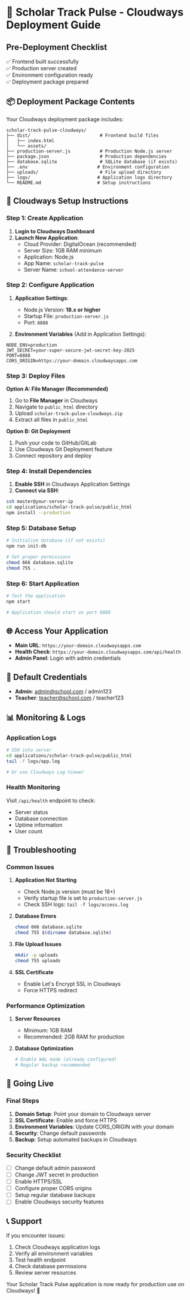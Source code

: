 # 🚀 Scholar Track Pulse - Cloudways Deployment Guide

## Pre-Deployment Checklist

✅ Frontend built successfully  
✅ Production server created  
✅ Environment configuration ready  
✅ Deployment package prepared  

## 📦 Deployment Package Contents

Your Cloudways deployment package includes:

```
scholar-track-pulse-cloudways/
├── dist/                          # Frontend build files
│   ├── index.html
│   └── assets/
├── production-server.js           # Production Node.js server
├── package.json                   # Production dependencies
├── database.sqlite                # SQLite database (if exists)
├── .env                          # Environment configuration
├── uploads/                       # File upload directory
├── logs/                         # Application logs directory
└── README.md                     # Setup instructions
```

## 🔧 Cloudways Setup Instructions

### Step 1: Create Application

1. **Login to Cloudways Dashboard**
2. **Launch New Application**:
   - Cloud Provider: DigitalOcean (recommended)
   - Server Size: 1GB RAM minimum
   - Application: Node.js
   - App Name: `scholar-track-pulse`
   - Server Name: `school-attendance-server`

### Step 2: Configure Application

1. **Application Settings**:
   - Node.js Version: **18.x or higher**
   - Startup File: `production-server.js`
   - Port: `8888`

2. **Environment Variables** (Add in Application Settings):
```
NODE_ENV=production
JWT_SECRET=your-super-secure-jwt-secret-key-2025
PORT=8888
CORS_ORIGIN=https://your-domain.cloudwaysapps.com
```

### Step 3: Deploy Files

**Option A: File Manager (Recommended)**
1. Go to **File Manager** in Cloudways
2. Navigate to `public_html` directory
3. Upload `scholar-track-pulse-cloudways.zip`
4. Extract all files in `public_html`

**Option B: Git Deployment**
1. Push your code to GitHub/GitLab
2. Use Cloudways Git Deployment feature
3. Connect repository and deploy

### Step 4: Install Dependencies

1. **Enable SSH** in Cloudways Application Settings
2. **Connect via SSH**:
```bash
ssh master@your-server-ip
cd applications/scholar-track-pulse/public_html
npm install --production
```

### Step 5: Database Setup

```bash
# Initialize database (if not exists)
npm run init-db

# Set proper permissions
chmod 666 database.sqlite
chmod 755 .
```

### Step 6: Start Application

```bash
# Test the application
npm start

# Application should start on port 8888
```

## 🌐 Access Your Application

- **Main URL**: `https://your-domain.cloudwaysapps.com`
- **Health Check**: `https://your-domain.cloudwaysapps.com/api/health`
- **Admin Panel**: Login with admin credentials

## 🔐 Default Credentials

- **Admin**: admin@school.com / admin123
- **Teacher**: teacher@school.com / teacher123

## 📊 Monitoring & Logs

### Application Logs
```bash
# SSH into server
cd applications/scholar-track-pulse/public_html
tail -f logs/app.log

# Or use Cloudways Log Viewer
```

### Health Monitoring
Visit `/api/health` endpoint to check:
- Server status
- Database connection
- Uptime information
- User count

## 🔧 Troubleshooting

### Common Issues

1. **Application Not Starting**
   - Check Node.js version (must be 18+)
   - Verify startup file is set to `production-server.js`
   - Check SSH logs: `tail -f logs/access.log`

2. **Database Errors**
   ```bash
   chmod 666 database.sqlite
   chmod 755 $(dirname database.sqlite)
   ```

3. **File Upload Issues**
   ```bash
   mkdir -p uploads
   chmod 755 uploads
   ```

4. **SSL Certificate**
   - Enable Let's Encrypt SSL in Cloudways
   - Force HTTPS redirect

### Performance Optimization

1. **Server Resources**
   - Minimum: 1GB RAM
   - Recommended: 2GB RAM for production

2. **Database Optimization**
   ```bash
   # Enable WAL mode (already configured)
   # Regular backup recommended
   ```

## 🚀 Going Live

### Final Steps

1. **Domain Setup**: Point your domain to Cloudways server
2. **SSL Certificate**: Enable and force HTTPS
3. **Environment Variables**: Update CORS_ORIGIN with your domain
4. **Security**: Change default passwords
5. **Backup**: Setup automated backups in Cloudways

### Security Checklist

- [ ] Change default admin password
- [ ] Change JWT secret in production
- [ ] Enable HTTPS/SSL
- [ ] Configure proper CORS origins
- [ ] Setup regular database backups
- [ ] Enable Cloudways security features

## 📞 Support

If you encounter issues:

1. Check Cloudways application logs
2. Verify all environment variables
3. Test health endpoint
4. Check database permissions
5. Review server resources

Your Scholar Track Pulse application is now ready for production use on Cloudways! 🎉
